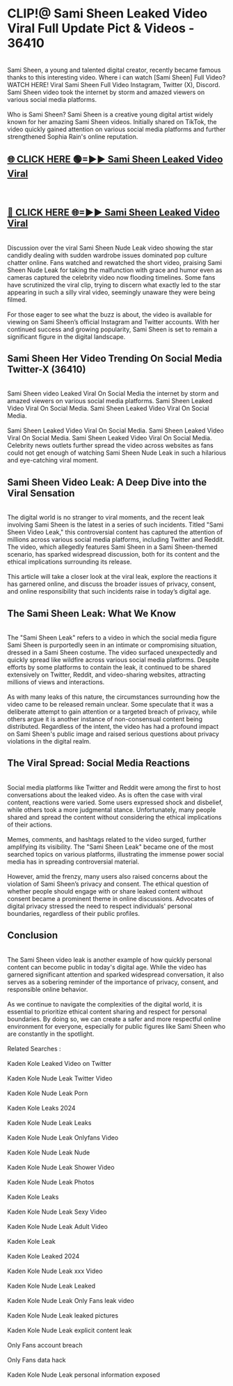 # CLIP!@ Sami Sheen Leaked Video Viral Full Update Pict & Videos - 36410
<br>
Sami Sheen, a young and talented digital creator, recently became famous thanks to this interesting video. Where i can watch [Sami Sheen] Full Video? WATCH HERE! Viral Sami Sheen Full Video Instagram, Twitter (X), Discord. Sami Sheen video took the internet by storm and amazed viewers on various social media platforms.
<br><br>
Who is Sami Sheen? Sami Sheen is a creative young digital artist widely known for her amazing Sami Sheen videos. Initially shared on TikTok, the video quickly gained attention on various social media platforms and further strengthened Sophia Rain's online reputation.
<br>
<h2><a href="https://bestclip.site?title=Sami_Sheen">🌐 CLICK HERE 🟢=►► Sami Sheen Leaked Video Viral</a></h2>
<br>
<h2><a href="https://bestclip.site?title=Sami_Sheen">🔴 CLICK HERE 🌐=►► Sami Sheen Leaked Video Viral</a></h2>
<br>
Discussion over the viral Sami Sheen Nude Leak video showing the star candidly dealing with sudden wardrobe issues dominated pop culture chatter online. Fans watched and rewatched the short video, praising Sami Sheen Nude Leak for taking the malfunction with grace and humor even as cameras captured the celebrity video now flooding timelines. Some fans have scrutinized the viral clip, trying to discern what exactly led to the star appearing in such a silly viral video, seemingly unaware they were being filmed.
<br><br>
For those eager to see what the buzz is about, the video is available for viewing on Sami Sheen’s official Instagram and Twitter accounts. With her continued success and growing popularity, Sami Sheen is set to remain a significant figure in the digital landscape.
<br>
<h2>Sami Sheen Her Video Trending On Social Media Twitter-X (36410)</h2>
<br>
Sami Sheen video Leaked Viral On Social Media the internet by storm and amazed viewers on various social media platforms. Sami Sheen Leaked Video Viral On Social Media. Sami Sheen Leaked Video Viral On Social Media.
<br><br>
Sami Sheen Leaked Video Viral On Social Media. Sami Sheen Leaked Video Viral On Social Media. Sami Sheen Leaked Video Viral On Social Media. Celebrity news outlets further spread the video across websites as fans could not get enough of watching Sami Sheen Nude Leak in such a hilarious and eye-catching viral moment.
<br>
<h2>Sami Sheen Video Leak: A Deep Dive into the Viral Sensation</h2>
<br>
The digital world is no stranger to viral moments, and the recent leak involving Sami Sheen is the latest in a series of such incidents. Titled "Sami Sheen Video Leak," this controversial content has captured the attention of millions across various social media platforms, including Twitter and Reddit. The video, which allegedly features Sami Sheen in a Sami Sheen-themed scenario, has sparked widespread discussion, both for its content and the ethical implications surrounding its release.
<br><br>
This article will take a closer look at the viral leak, explore the reactions it has garnered online, and discuss the broader issues of privacy, consent, and online responsibility that such incidents raise in today’s digital age.
<br>
<h2>The Sami Sheen Leak: What We Know</h2>
<br>
The "Sami Sheen Leak" refers to a video in which the social media figure Sami Sheen is purportedly seen in an intimate or compromising situation, dressed in a Sami Sheen costume. The video surfaced unexpectedly and quickly spread like wildfire across various social media platforms. Despite efforts by some platforms to contain the leak, it continued to be shared extensively on Twitter, Reddit, and video-sharing websites, attracting millions of views and interactions.
<br><br>
As with many leaks of this nature, the circumstances surrounding how the video came to be released remain unclear. Some speculate that it was a deliberate attempt to gain attention or a targeted breach of privacy, while others argue it is another instance of non-consensual content being distributed. Regardless of the intent, the video has had a profound impact on Sami Sheen's public image and raised serious questions about privacy violations in the digital realm.
<br>
<h2>The Viral Spread: Social Media Reactions</h2>
<br>
Social media platforms like Twitter and Reddit were among the first to host conversations about the leaked video. As is often the case with viral content, reactions were varied. Some users expressed shock and disbelief, while others took a more judgmental stance. Unfortunately, many people shared and spread the content without considering the ethical implications of their actions.
<br><br>
Memes, comments, and hashtags related to the video surged, further amplifying its visibility. The "Sami Sheen Leak" became one of the most searched topics on various platforms, illustrating the immense power social media has in spreading controversial material.
<br><br>
However, amid the frenzy, many users also raised concerns about the violation of Sami Sheen’s privacy and consent. The ethical question of whether people should engage with or share leaked content without consent became a prominent theme in online discussions. Advocates of digital privacy stressed the need to respect individuals' personal boundaries, regardless of their public profiles.
<br>
<h2>Conclusion</h2>
<br>
The Sami Sheen video leak is another example of how quickly personal content can become public in today's digital age. While the video has garnered significant attention and sparked widespread conversation, it also serves as a sobering reminder of the importance of privacy, consent, and responsible online behavior.
<br><br>
As we continue to navigate the complexities of the digital world, it is essential to prioritize ethical content sharing and respect for personal boundaries. By doing so, we can create a safer and more respectful online environment for everyone, especially for public figures like Sami Sheen who are constantly in the spotlight.
<br><br>
Related Searches :
<br><br>
Kaden Kole Leaked Video on Twitter
<br><br>
Kaden Kole Nude Leak Twitter Video
<br><br>
Kaden Kole Nude Leak Porn
<br><br>
Kaden Kole Leaks 2024
<br><br>
Kaden Kole Nude Leak Leaks
<br><br>
Kaden Kole Nude Leak Onlyfans Video
<br><br>
Kaden Kole Nude Leak Nude
<br><br>
Kaden Kole Nude Leak Shower Video
<br><br>
Kaden Kole Nude Leak Photos
<br><br>
Kaden Kole Leaks
<br><br>
Kaden Kole Nude Leak Sexy Video
<br><br>
Kaden Kole Nude Leak Adult Video
<br><br>
Kaden Kole Leak
<br><br>
Kaden Kole Leaked 2024
<br><br>
Kaden Kole Nude Leak xxx Video
<br><br>
Kaden Kole Nude Leak Leaked
<br><br>
Kaden Kole Nude Leak Only Fans leak video
<br><br>
Kaden Kole Nude Leak leaked pictures
<br><br>
Kaden Kole Nude Leak explicit content leak
<br><br>
Only Fans account breach
<br><br>
Only Fans data hack
<br><br>
Kaden Kole Nude Leak personal information exposed